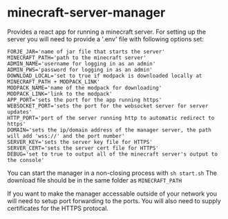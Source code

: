 # minecraft-server-manager
Provides a react app for running a minecraft server. For setting up the server you will need to provide a '.env' file with following options set:
```
FORJE_JAR='name of jar file that starts the server'
MINECRAFT_PATH='path to the minecraft server'
ADMIN_NAME='username for logging in as an admin'
ADMIN_PWS='password for logging in as an admin'
DOWNLOAD_LOCAL='set to true if modpack is downloaded locally at MINECRAFT_PATH + MODPACK_LINK'
MODPACK_NAME='name of the modpack for downloading'
MODPACK_LINK='link to the modpack'
APP_PORT='sets the port for the app running https'
WEBSOCKET_PORT='sets the port for the websocket server for server updates'
HTTP_PORT='port of the server running http to automatic redirect to https'
DOMAIN='sets the ip/domain address of the manager server, the path will add 'wss://' and the port number'
SERVER_KEY='sets the server key file for HTTPS'
SERVER_CERT='sets the server cert file for HTTPS'
DEBUG='set to true to output all of the minecraft server's output to the console'
```
You can start the manager in a non-closing process with `sh start.sh`
The download file should be in the same folder as `MINECRAFT_PATH`

If you want to make the manager accessable outside of your network you will need to setup port forwarding to the ports. You will also need to supply certificates for the HTTPS protocal.
